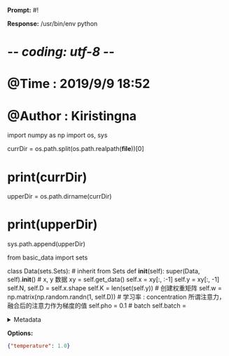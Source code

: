 **Prompt:**
#!

**Response:**
 /usr/bin/env python
# -*- coding: utf-8 -*-
# @Time    : 2019/9/9 18:52
# @Author  : Kiristingna
import numpy as np
import os, sys

currDir = os.path.split(os.path.realpath(__file__))[0]
# print(currDir)
upperDir = os.path.dirname(currDir)
# print(upperDir)
sys.path.append(upperDir)

from basic_data import sets


class Data(sets.Sets):
    # inherit from Sets
    def __init__(self):
        super(Data, self).__init__()
        # x, y 数据
        xy = self.get_data()
        self.x = xy[:, :-1]
        self.y = xy[:, -1]
        self.N, self.D = self.x.shape
        self.K = len(set(self.y))
        # 创建权重矩阵
        self.w = np.matrix(np.random.randn(1, self.D))
        # 学习率 : concentration 所谓注意力，融合后的注意力作为梯度的值
        self.pho = 0.1
        # batch
        self.batch = 

<details><summary>Metadata</summary>

- Duration: 2591 ms
- Datetime: 2023-11-27T20:49:59.733633
- Model: gpt-3.5-turbo-instruct

</details>

**Options:**
```json
{"temperature": 1.0}
```

